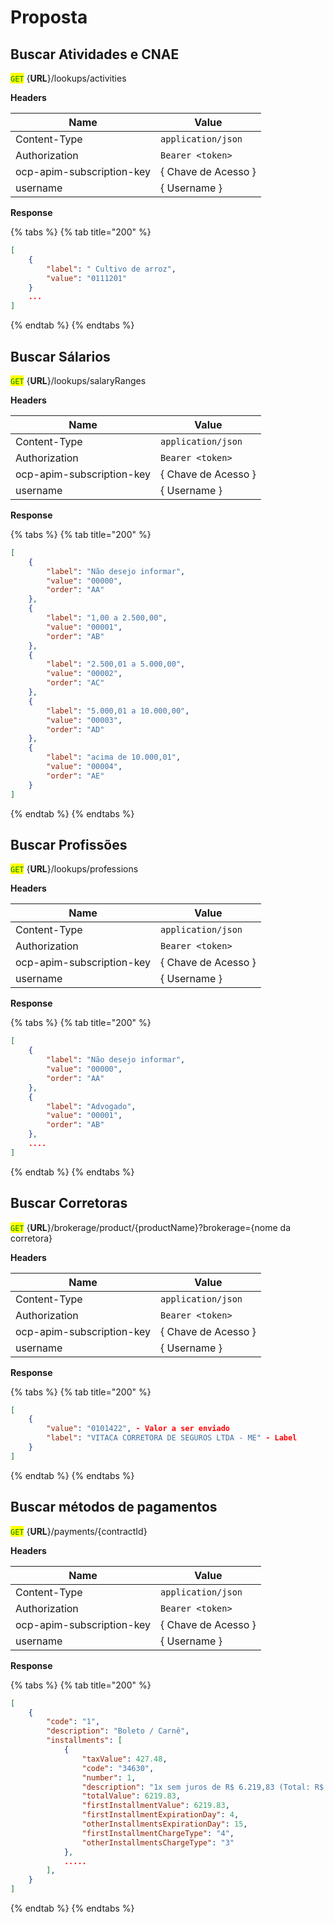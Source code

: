 # Proposta

## Buscar Atividades e CNAE

<mark style="color:green;">`GET`</mark>  {**URL**}/lookups/activities

**Headers**

| Name                      | Value               |
| ------------------------- | ------------------- |
| Content-Type              | `application/json`  |
| Authorization             | `Bearer <token>`    |
| ocp-apim-subscription-key | { Chave de Acesso } |
| username                  | { Username }        |

**Response**

{% tabs %}
{% tab title="200" %}
```json
[
    {
        "label": " Cultivo de arroz",
        "value": "0111201"
    }
    ...
]
```
{% endtab %}
{% endtabs %}



## Buscar Sálarios

<mark style="color:green;">`GET`</mark>  {**URL**}/lookups/salaryRanges

**Headers**

| Name                      | Value               |
| ------------------------- | ------------------- |
| Content-Type              | `application/json`  |
| Authorization             | `Bearer <token>`    |
| ocp-apim-subscription-key | { Chave de Acesso } |
| username                  | { Username }        |

**Response**

{% tabs %}
{% tab title="200" %}
```json
[
    {
        "label": "Não desejo informar",
        "value": "00000",
        "order": "AA"
    },
    {
        "label": "1,00 a 2.500,00",
        "value": "00001",
        "order": "AB"
    },
    {
        "label": "2.500,01 a 5.000,00",
        "value": "00002",
        "order": "AC"
    },
    {
        "label": "5.000,01 a 10.000,00",
        "value": "00003",
        "order": "AD"
    },
    {
        "label": "acima de 10.000,01",
        "value": "00004",
        "order": "AE"
    }
]
```
{% endtab %}
{% endtabs %}



## Buscar Profissões

<mark style="color:green;">`GET`</mark>  {**URL**}/lookups/professions

**Headers**

| Name                      | Value               |
| ------------------------- | ------------------- |
| Content-Type              | `application/json`  |
| Authorization             | `Bearer <token>`    |
| ocp-apim-subscription-key | { Chave de Acesso } |
| username                  | { Username }        |

**Response**

{% tabs %}
{% tab title="200" %}
```json
[
    {
        "label": "Não desejo informar",
        "value": "00000",
        "order": "AA"
    },
    {
        "label": "Advogado",
        "value": "00001",
        "order": "AB"
    },
    ....
]
```
{% endtab %}
{% endtabs %}



## Buscar Corretoras

<mark style="color:green;">`GET`</mark>  {**URL**}/brokerage/product/{productName}?brokerage={nome da corretora}

**Headers**

| Name                      | Value               |
| ------------------------- | ------------------- |
| Content-Type              | `application/json`  |
| Authorization             | `Bearer <token>`    |
| ocp-apim-subscription-key | { Chave de Acesso } |
| username                  | { Username }        |

**Response**

{% tabs %}
{% tab title="200" %}
```json
[
    {
        "value": "0101422", - Valor a ser enviado 
        "label": "VITACA CORRETORA DE SEGUROS LTDA - ME" - Label
    }
]
```
{% endtab %}
{% endtabs %}

## Buscar métodos de pagamentos

<mark style="color:green;">`GET`</mark>  {**URL**}/payments/{contractId}

**Headers**

| Name                      | Value               |
| ------------------------- | ------------------- |
| Content-Type              | `application/json`  |
| Authorization             | `Bearer <token>`    |
| ocp-apim-subscription-key | { Chave de Acesso } |
| username                  | { Username }        |

**Response**

{% tabs %}
{% tab title="200" %}
```json
[
    {
        "code": "1",
        "description": "Boleto / Carnê",
        "installments": [
            {
                "taxValue": 427.48,
                "code": "34630",
                "number": 1,
                "description": "1x sem juros de R$ 6.219,83 (Total: R$ 6.219,83)",
                "totalValue": 6219.83,
                "firstInstallmentValue": 6219.83,
                "firstInstallmentExpirationDay": 4,
                "otherInstallmentsExpirationDay": 15,
                "firstInstallmentChargeType": "4",
                "otherInstallmentsChargeType": "3"
            },
            .....
        ],
    }
]
```
{% endtab %}
{% endtabs %}
